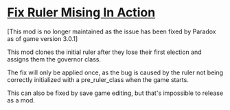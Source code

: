 # [Fix Ruler Mising In Action](https://steamcommunity.com/sharedfiles/filedetails/?id=1904693690)

[This mod is no longer maintained as the issue has been fixed by Paradox as of game version 3.0.1]

This mod clones the initial ruler after they lose their first election and assigns them the governor class.

The fix will only be applied once, as the bug is caused by the ruler not being correctly initialized with a pre_ruler_class when the game starts.

This can also be fixed by save game editing, but that's impossible to release as a mod.
